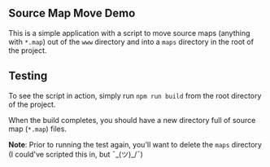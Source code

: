## Source Map Move Demo

This is a simple application with a script to move source maps (anything with `*.map`) out of the `www` directory and into a `maps` directory in the root of the project.

## Testing

To see the script in action, simply run `npm run build` from the root directory of the project. 

When the build completes, you should have a new directory full of source map (`*.map`) files.

**Note**: Prior to running the test again, you'll want to delete the `maps` directory (I could've scripted this in, but ¯\_(ツ)_/¯)